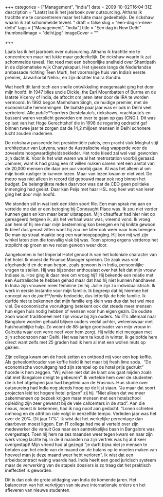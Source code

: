 +++
categories = ["Management", "india"]
date = 2009-10-02T16:04:31Z
description = "Laatst las ik het jaarboek over outsourcing. Althans ik trachtte me te concentreren maar het lukte maar gedeeltelijk. De rickshaw waarin ik zat schommelde teveel. "
draft = false
slug = "een-dag-in-new-delhi"
tags = ["Management", "india"]
title = "Een dag in New Delhi"
thumbnailImage = "delhi.jpg"
imageCover = ""

+++


Laats las ik het jaarboek over outsourcing. Althans ik trachtte me te concentreren maar het lukte maar gedeeltelijk. De rickshaw waarin ik zat schommelde teveel. Het reed met een behoorlijke snelheid over Shantipath in de diplomatieke wijk Chanyakapuri. Het sjeesde langs de Nederlandse ambassade richting Teen Murti, het voormalige huis van India’s eerste premier, Jawarharlal Nehru, en zijn dochter Indira Gandhi.

Wat heeft dit land toch een snelle ontwikkeling meegemaakt ging het door mijn hoofd. In 1947 blies uncle Dickie, the Earl Mountbatten of Burma en de laatste Viceroy of India, de aftocht om jaren later door de IRA te worden vermoord. In 1992 begon Manhoham Singh, de huidige premier, met de economische hervormingen. De laatste paar jaar was er ook in Delhi veel verbeterd. Alle *public****carriers* (bestelauto’s, rickshaws, vrachtauto’s en bussen) waren verplicht geworden om over te gaan op gas (CNG ). Dit was op last van het Hoge Gerechtshof die in 1998 de regering opdracht gaf binnen twee jaar te zorgen dat de 14,2 miljoen mensen in Delhi schonere lucht zouden inademen.

De rickshaw passeerde het presidentiële paleis, een pracht stuk Moghul stijl architectuur van Lutyens, waar de Australische vlag wapperde voor de zoveelste hoogwaardigheidsbekleder. Het rode kleed zal wel vaal geworden zijn dacht ik. Voor ik het wist waren we al het metrostation voorbij geraasd. Jammer, want ik had graag een rit willen maken samen met een aantal van de 20,000 mensen die daar per uur voorbij gaan. Al was het alleen al om mijn boek rustiger te kunnen lezen. Maar van lezen kwam er niet veel. De metro was niet alleen in record tijd gebouwd maar ook nog binnen het budget. De belangrijkste reden daarvoor was dat de CEO geen politieke inmenging had geëist. Daar kan Peijs met haar HSL nog heel wat van leren ging het door mijn hoofd.

We stonden stil in wat leek een klein soort file. Een man sprak me aan en vertelde me dat er een betoging bij Connaught Place was. Ik zou niet verder kunnen gaan en kon maar beter uitstappen. Mijn chauffeur had hier niet op gereageerd hetgeen ik, als het verhaal waar was, vreemd vond. Ik vroeg aan hem of hij me naar mijn bestemming kon brengen en hij knikte gewoon. Ik bleef dus gerust zitten want hij zou me later ook weer naar huis brengen. De man op straat maakte nog een wanhoopspoging. Hij kon mij wel zijn winkel laten zien die toevallig vlak bij was. Toen sprong ergens verderop het stoplicht op groen en we reden gewoon weer door.

Aangekomen in het Imperial Hotel genoot ik van het koloniale character van het hotel. Ik moest de Finance Manager spreken. De zaak was vlot afgehandeld en de man begon, zoals gewoon is in India, persoonlijke vragen te stellen. Hij was bijzonder enthousiast over het feit dat mijn vrouw Indiase is. Hoe ging ik daar mee om vroeg hij? Hij bekende een relatie met een Australische te hebben gehad maar dat had hij niet kunnen handhaven. In India zijn vrouwen meer feminine zei hij. Jullie zijn zo individualistisch. Ik werk in eerste instantie voor mijn familie. Ik begreep dat hij hiermee het concept van de *joint****family* bedoelde, dus letterlijk de hele familie. Ik durfde niet te bekennen dat mijn familie erg klein was dus dat het wel mee viel. De economische vooruitgang betekent ook dat steeds meer mensen hun eigen huis nodig hebben of wensen voor hun eigen gezin. De oudste zoon woont traditioneel met zijn vrouw bij zijn ouders. Nu IT’s allemaal naar Bangalore worden gehaald blijven ouders veelal achter, weleenswaar met huishoudelijke hulp. Zo woont de 88-jarige grootvader van mijn vrouw in Calcutta waar een verre neef voor hem zorgt. Hij wilde niet meegaan met zijn schoonzoon naar Delhi. Het was hem te koud in winter. Ik geloofde hem direct want zelfs met 25 graden had ik hem al met een wollen muts op gezien.

Zijn collega kwam om de hoek zetten en ontbood mij voor een kop koffie. Als geheelonthouder van koffie hield ik het maar bij fresh lime soda.  “De economische vooruitgang had zijn stempel op de hotel prijs gedrukt” hoorde ik hem zeggen. “Wij willen niet dat de klant ons gaat mijden zoals dat met Bangalore dreigt te gebeuren”. Ik vertelde hem over de studenten die ik het afgelopen jaar had begeleid aan de Erasmus. Hun studie over outsourcing had India nog steeds hoog op de lijst staan. “Ja maar dat soort projecten leid tot hogere hotel prijzen” zij hij. “Niet alleen dat we meer zakenmensen op bezoek krijgen maar mensen met een hotelschool opleiding zijn zeer gewenst bij de vele callcenters in de stad”. Aan die nexus, moest ik bekennen, had ik nog nooit aan gedacht. “Lonen schieten omhoog en de attrition rate volgt in eenzelfde tempo. Verleden jaar was het over de 20%. Dit jaar 17%”. Ik wist dat het werkelijke percentage dan daarboven moest liggen. Een IT collega had me al verteld over zijn medewerker die vanuit Goa naar een aantrekkelijke baan in Bangalore was overgestapt. Toen hij hem na zes maanden weer tegen kwam en naar zijn werk vroeg lachte hij. In de 6 maanden na zijn vertrek was hij al 4 keer overgestapt! Mijn vriend had al gezegd “je durft bijna niet je mensen te betalen aan het einde van de maand om de balans op te moeten maken van hoeveel man je deze maand weer hebt verloren”. Ik wist dat een arbeidscontract weinig waarde had. India heeft een goed juridisch systeem maar de verwerking van de stapels dossiers is zo traag dat het praktisch ineffectief is geworden.

Dit is dan ook de grote uitdaging van India de komende jaren. Het balanceren van het verkrijgen van nieuwe internationale orders en het afleveren van nieuwe studenten.

